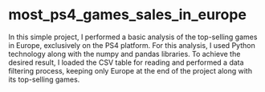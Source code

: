 # most_ps4_games_sales_in_europe
 In this simple project, I performed a basic analysis of the top-selling games in Europe, exclusively on the PS4 platform. For this analysis, I used Python technology along with the numpy and pandas libraries.  To achieve the desired result, I loaded the CSV table for reading and performed a data filtering process, keeping only Europe at the end of the project along with its top-selling games.
